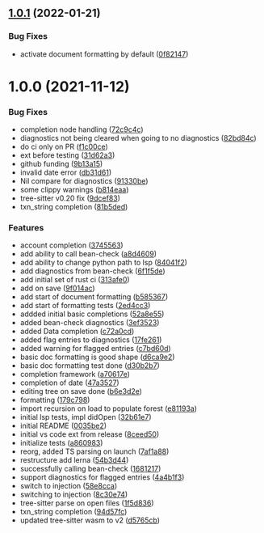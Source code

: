 ## [1.0.1](https://github.com/polarmutex/beancount-language-server/compare/v1.0.0...v1.0.1) (2022-01-21)


### Bug Fixes

* activate document formatting by default ([0f82147](https://github.com/polarmutex/beancount-language-server/commit/0f821474e0216aaa1018c1fc451903b024089d12))

# 1.0.0 (2021-11-12)


### Bug Fixes

* completion node handling ([72c9c4c](https://github.com/polarmutex/beancount-language-server/commit/72c9c4ca8270b718a83db6391462cc2ae5add858))
* diagnostics not being cleared when going to no diagnostics ([82bd84c](https://github.com/polarmutex/beancount-language-server/commit/82bd84cfd0f0eb39796e13fa3129693c3f1d1b3e))
* do ci only on PR ([f1c00ce](https://github.com/polarmutex/beancount-language-server/commit/f1c00cec3bd761c9a1482c5063c58cd53d4e1e46))
* ext before testing ([31d62a3](https://github.com/polarmutex/beancount-language-server/commit/31d62a337986abed909d276adbb8f515053b74d4))
* github funding ([9b13a15](https://github.com/polarmutex/beancount-language-server/commit/9b13a151eaca21a3a6fe0e015cb37d01d4a5a957))
* invalid date error ([db31d61](https://github.com/polarmutex/beancount-language-server/commit/db31d61bf40fc8f5325dc4e57628805acf08afcf))
* Nil compare for diagnostics ([91330be](https://github.com/polarmutex/beancount-language-server/commit/91330be0d905e489445608acebc69124c5ff2c5c))
* some clippy warnings ([b814eaa](https://github.com/polarmutex/beancount-language-server/commit/b814eaa250d515ef54520b7b97e3b096393ded39))
* tree-sitter v0.20 fix ([9dcef83](https://github.com/polarmutex/beancount-language-server/commit/9dcef83274b60324a4ca986be6b812649ce150b1))
* txn_string completion ([81b5ded](https://github.com/polarmutex/beancount-language-server/commit/81b5ded4c98ca1a280d930d046f3ef15111da131))


### Features

* account completion ([3745563](https://github.com/polarmutex/beancount-language-server/commit/3745563924a1d41e8216bd8e4cb0ce6a54244f23))
* add ability to call bean-check ([a8d4609](https://github.com/polarmutex/beancount-language-server/commit/a8d46091fe429e420c198d92851da427b6c6edd7))
* add ability to change python path to lsp ([84041f2](https://github.com/polarmutex/beancount-language-server/commit/84041f2786e2a5072495ec382dfaa937218d68ac))
* add diagnostics from bean-check ([6f1f5de](https://github.com/polarmutex/beancount-language-server/commit/6f1f5dede8f30adee7aba90c793d54011cbf240c))
* add initial set of rust ci ([313afe0](https://github.com/polarmutex/beancount-language-server/commit/313afe0fab3593f196084f5231702f2423ed8faa))
* add on save ([9f014ac](https://github.com/polarmutex/beancount-language-server/commit/9f014ac802e496a474652c1494ae81aec6bf297e))
* add start of document formatting ([b585367](https://github.com/polarmutex/beancount-language-server/commit/b5853679295c92330eaee4ca30dd0e6a29d357a2))
* add start of formatting tests ([2ed4cc3](https://github.com/polarmutex/beancount-language-server/commit/2ed4cc3d41596c535dfa6c7e8f81408df29d33b5))
* addded initial basic completions ([52a8e55](https://github.com/polarmutex/beancount-language-server/commit/52a8e55a9d0753a03f44903a4de9e297708e3f6c))
* added bean-check diagnostics ([3ef3523](https://github.com/polarmutex/beancount-language-server/commit/3ef3523482e47756f13d9fc57f06831056ab6dd4))
* added Data completion ([c72a0cd](https://github.com/polarmutex/beancount-language-server/commit/c72a0cd48a0cce61722a5b43c56196547e4e92cb))
* added flag entries to diagnostics ([17fe261](https://github.com/polarmutex/beancount-language-server/commit/17fe26159cf7eb4a4fffc7eff2357a7cbe14d014))
* added warning for flagged entries ([c7bd60d](https://github.com/polarmutex/beancount-language-server/commit/c7bd60d757bf0332fdd731991fe922bbb2826271))
* basic doc formatting is good shape ([d6ca9e2](https://github.com/polarmutex/beancount-language-server/commit/d6ca9e25d1edc45e51a4bdb124d08a4257f48bd8))
* basic doc formatting test done ([d30b2b7](https://github.com/polarmutex/beancount-language-server/commit/d30b2b707a0ff567dc98e536c3bd273818e58b9f))
* completion framework ([a70617e](https://github.com/polarmutex/beancount-language-server/commit/a70617e0582b58e7a83dc35efc57fc60f40cdfea))
* completion of date ([47a3527](https://github.com/polarmutex/beancount-language-server/commit/47a352760070f20605b87ba688f5417df2ac819c))
* editing tree on save done ([b6e3d2e](https://github.com/polarmutex/beancount-language-server/commit/b6e3d2e93963c7fedd4ec461fbd67977be6bdce2))
* formatting ([179c798](https://github.com/polarmutex/beancount-language-server/commit/179c798c62fa820d20a39f3d5e164714851681d6))
* import recursion on load to populate forest ([e81193a](https://github.com/polarmutex/beancount-language-server/commit/e81193a4add543f2a82ee62255d2f301a8161e89))
* initial lsp tests, impl didOpen ([32b61e7](https://github.com/polarmutex/beancount-language-server/commit/32b61e7acea84a01e42ff916acafae63050e74b6))
* initial README ([0035be2](https://github.com/polarmutex/beancount-language-server/commit/0035be2fe15267baf9a02efe4e5d1c9b5cdd6c7c))
* initial vs code ext from release ([8ceed50](https://github.com/polarmutex/beancount-language-server/commit/8ceed50e1c16788a059dc7ef50c46086178a66b3))
* initialize tests ([a860983](https://github.com/polarmutex/beancount-language-server/commit/a86098316570e9524b9a03a035b4f6d70ea554a2))
* reorg, added TS parsing on launch ([7af1a88](https://github.com/polarmutex/beancount-language-server/commit/7af1a886010a8bd3308b7ae3df47f6bca237e5d3))
* restructure add lerna ([54b3d44](https://github.com/polarmutex/beancount-language-server/commit/54b3d44da223c4c87ae19b27176efa48fe3fce3d))
* successfully calling bean-check ([1681217](https://github.com/polarmutex/beancount-language-server/commit/1681217b749e6965209b4629365f8e9295ca0275))
* support diagnostics for flagged entries ([4a4b1f3](https://github.com/polarmutex/beancount-language-server/commit/4a4b1f379aa658f7559cdddfd04f6dad978bbe41))
* switch to injection ([58e8cca](https://github.com/polarmutex/beancount-language-server/commit/58e8ccaed5470f1a10f63459ce98c2b1799c9387))
* switching to injection ([8c30e74](https://github.com/polarmutex/beancount-language-server/commit/8c30e74c4dcbad86d1c65173fe2385b718d4e44e))
* tree-sitter parse on open files ([1f5d836](https://github.com/polarmutex/beancount-language-server/commit/1f5d836af3136a438043fdc5458ddf6fcab781b7))
* txn_string completion ([94d57fc](https://github.com/polarmutex/beancount-language-server/commit/94d57fc3e5d015ddacbb6528a18081f0633e9331))
* updated tree-sitter wasm to v2 ([d5765cb](https://github.com/polarmutex/beancount-language-server/commit/d5765cb88268ba450291a092926c88a48e4bbf73))
